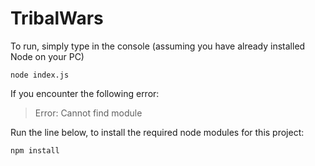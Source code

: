 # TribalWars

To run, simply type in the console  (assuming you have already installed Node on your PC)

```
node index.js
```

If you encounter the following error:

> Error: Cannot find module

Run the line below, to install the required node modules for this project:
```
npm install
```
